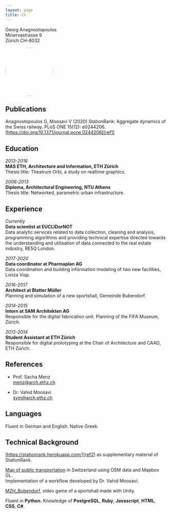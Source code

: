 ```yaml
---
layout: page
title: CV
---
```

Georg Anagnostopoulos<br>
Minervastrasse 9<br>
Zürich CH-8032

<img src="https://github.com/GAnagno/myblog/blob/gh-pages/assets/images/Profilbild.jpg?raw=true" height="auto" width="150" style="border-radius:50%">

Publications
---------

Anagnostopoulos G, Moosavi V (2020) StationRank: Aggregate dynamics of  
the Swiss railway. PLoS ONE 15(12): e0244206.  
[https://doi.org/10.1371/journal.pone.0244206][ref1]

Education
---------
*2013-2016*  
**MAS ETH, Architecture and Information, ETH Zürich**  
Thesis title: Theatrum Orbi, a study on realtime graphics.  

*2006-2013*  
**Diploma, Architectural Engineering, NTU Athens**  
Thesis title: Networked, parametric urban infrastructure.

Experience
----------
*Currently*  
**Data scientist at EUCLIDorNOT**  
Data analytic services related to data collection, cleaning and analysis, programming algorithms and providing technical expertise directed towards the understanding and utilisation of data connected to the real estate industry, RE5Q London.  

*2017-2020*  
**Data coordinator at Pharmaplan AG**  
Data coordination and building information modeling of two new facilities, Lonza Visp.  

*2016-2017*  
**Architect at Blatter Müller**  
Planning and simulation of a new sportshall, Gemeinde Bubendorf.  

*2014-2015*  
**Intern at SAM Architekten AG**  
Responsible for the digital fabrication unit. Planning of the FIFA Museum, Zürich.  

*2013-2014*  
**Student Assistant at ETH Zürich**  
Responsible for digital prototyping at the Chair of Architecture and CAAD, ETH Zürich.

References
--------------------
- Prof. Sacha Menz  
menz@arch.ethz.ch

- Dr. Vahid Moosavi  
svm@arch.ethz.ch

Languages
--------------------
Fluent in German and English. Native Greek.

Technical Background
--------------------
[https://stationrank.herokuapp.com/][ref2] as supplementary material of StationRank.

[Map of public transportation][ref3] in Switzerland using OSM data and Mapbox GL.  
Implementation of a workflow developed by Dr. Vahid Moosavi.

[MZH_Bubendorf][ref4], video game of a sportshall made with Unity.

Fluent in **Python**. Knowledge of **PostgreSQL**, **Ruby**, **Javascript**, **HTML**, **CSS**, **C#**.

[ref1]: https://journals.plos.org/plosone/article?id=10.1371/journal.pone.0244206
[ref2]: https://stationrank.herokuapp.com/
[ref3]: https://ganagno.github.io/maps/che.html
[ref4]: http://anagno.com/MZH_Bubendorf/
